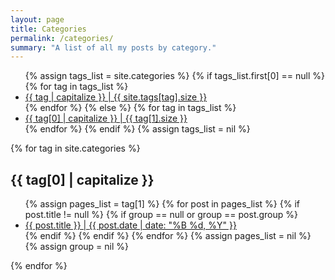 ```yaml
---
layout: page
title: Categories
permalink: /categories/
summary: "A list of all my posts by category."
---
```


<ul class="tag-box inline">
{% assign tags_list = site.categories %}
  {% if tags_list.first[0] == null %}
    {% for tag in tags_list %}
      <li><a href="#{{ tag }}">{{ tag | capitalize }} <span> | {{ site.tags[tag].size }}</span></a></li>
    {% endfor %}
  {% else %}
    {% for tag in tags_list %}
      <li><a href="#{{ tag[0] }}">{{ tag[0] | capitalize }} <span> | {{ tag[1].size }}</span></a></li>
    {% endfor %}
  {% endif %}
{% assign tags_list = nil %}
</ul>
<div class="clear"></div>
{% for tag in site.categories %}
  <h2 id="{{ tag[0] }}">{{ tag[0] | capitalize }}</h2>
  <ul class="post-list">
    {% assign pages_list = tag[1] %}
    {% for post in pages_list %}
      {% if post.title != null %}
      {% if group == null or group == post.group %}
      <li>
		<a href="{{ site.url }}{{ post.url }}">{{ post.title }} | <span class="entry-date"><time datetime="{{ post.date | date_to_xmlschema }}" itemprop="datePublished">{{ post.date | date: "%B %d, %Y" }}</time></span></a></li>
      {% endif %}
      {% endif %}
    {% endfor %}
    {% assign pages_list = nil %}
    {% assign group = nil %}
  </ul>
{% endfor %}

